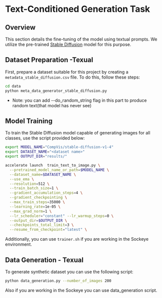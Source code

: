 # Text-Conditioned Generation Task
## Overview
This section details the fine-tuning of the model using textual prompts. We utilize the pre-trained [Stable Diffusion](https://huggingface.co/CompVis/stable-diffusion-v1-4) model for this purpose.

## Dataset Preparation -Texual
First, prepare a dataset suitable for this project by creating a `metadata_stable_diffusion.csv` file. To do this, follow these steps:
```bash
cd data
python meta_data_generator_stable_diffusion.py
```
* Note: you can add --do_random_string flag in this part to produce random text(that model has never see)

## Model Training
To train the Stable Diffusion model capable of generating images for all classes, use the script provided below:

```bash
export MODEL_NAME="CompVis/stable-diffusion-v1-4"
export DATASET_NAME="<dataset name>"
export OUTPUT_DIR="results/"

accelerate launch  train_text_to_image.py \
  --pretrained_model_name_or_path=$MODEL_NAME \
  --dataset_name=$DATASET_NAME \
  --use_ema \
  --resolution=512 \
  --train_batch_size=1 \
  --gradient_accumulation_steps=4 \
  --gradient_checkpointing \
  --max_train_steps=35000 \
  --learning_rate=1e-05 \
  --max_grad_norm=1 \
  --lr_scheduler="constant" --lr_warmup_steps=0 \
  --output_dir=$OUTPUT_DIR \
  --checkpoints_total_limit=3 \
  --resume_from_checkpoint="latest" \
```

Additionally, you can use `trainer.sh` if you are working in the Sockeye environment.

## Data Generation - Texual
To generate synthetic dataset you can use the following script:
```bash
python data_generation.py --number_of_images 200
```
Also if you are working in the Sockeye you can use data_generation script.
